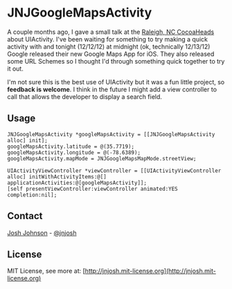 # JNJGoogleMapsActivity #

A couple months ago, I gave a small talk at the [Raleigh, NC CocoaHeads](http://meetup.trianglecocoa.com) about UIActivity. I've been waiting for something to try making a quick activity with and tonight (12/12/12) at midnight (ok, technically 12/13/12) Google released their new Google Maps App for iOS. They also released some URL Schemes so I thought I'd through something quick together to try it out.

I'm not sure this is the best use of UIActivity but it was a fun little project, so __feedback is welcome__. I think in the future I might add a view controller to call that allows the developer to display a search field.

## Usage ##

    JNJGoogleMapsActivity *googleMapsActivity = [[JNJGoogleMapsActivity alloc] init];
    googleMapsActivity.latitude = @(35.7719);
    googleMapsActivity.longitude = @(-78.6389);
    googleMapsActivity.mapMode = JNJGoogleMapsMapMode.streetView;
    
    UIActivityViewController *viewController = [[UIActivityViewController alloc] initWithActivityItems:@[] applicationActivities:@[googleMapsActivity]];
    [self presentViewController:viewController animated:YES completion:nil];

## Contact ##

[Josh Johnson](http://jnjosh.com) - [@jnjosh](http://twitter.com/jnjosh)

## License ##

MIT License, see more at: [http://jnjosh.mit-license.org](http://jnjosh.mit-license.org)